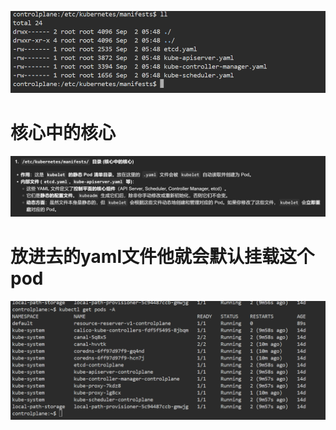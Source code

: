 ![alt text](README_Images/2-静态文件manifests/image.png)

# 核心中的核心
![alt text](README_Images/2-静态文件manifests/image-1.png)


# 放进去的yaml文件他就会默认挂载这个pod
![alt text](README_Images/2-静态文件manifests/image-2.png)